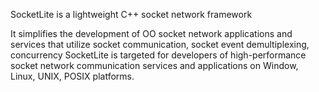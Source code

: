 SocketLite is a lightweight C++ socket network framework

It simplifies the development of OO socket network applications and
services that utilize socket communication, socket event demultiplexing, concurrency
SocketLite is targeted for developers of high-performance socket network communication
services and applications on Window, Linux, UNIX, POSIX platforms.
